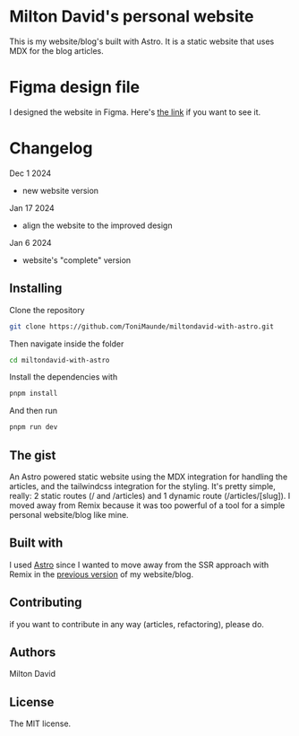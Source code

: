 # Milton David's personal website
This is my website/blog's built with Astro. It is a static website that uses MDX for the blog articles.

# Figma design file
I designed the website in Figma. Here's [the link](https://www.figma.com/file/etOc5Yb0qFn77WxCQCPCCc/miltondavid.com?type=design&node-id=0%3A1&mode=design&t=Wqq5znrSeCk093fv-1) if you want to see it.

# Changelog
Dec 1 2024
- new website version
  
Jan 17 2024

- align the website to the improved design
  
Jan 6 2024
- website's "complete" version

## Installing
Clone the repository
```sh
git clone https://github.com/ToniMaunde/miltondavid-with-astro.git
```

Then navigate inside the folder
```sh
cd miltondavid-with-astro
```

Install the dependencies with
```sh
pnpm install
```

And then run
```sh
pnpm run dev
```

## The gist
An Astro powered static website using the MDX integration for handling the articles, and the tailwindcss integration for the styling. It's pretty simple, really: 2 static routes (/ and /articles) and 1 dynamic route (/articles/[slug]). I moved away from Remix because it was too powerful of a tool for a simple personal website/blog like mine.

## Built with
I used [Astro](https://astro.build/) since I wanted to move away from the SSR approach with Remix in the [previous version](https://github.com/ToniMaunde/miltondavid) of my website/blog.

## Contributing
if you want to contribute in any way (articles, refactoring), please do.

## Authors
Milton David

## License
The MIT license.
